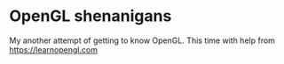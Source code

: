 # OpenGL shenanigans

My another attempt of getting to know OpenGL. This time with help from
https://learnopengl.com